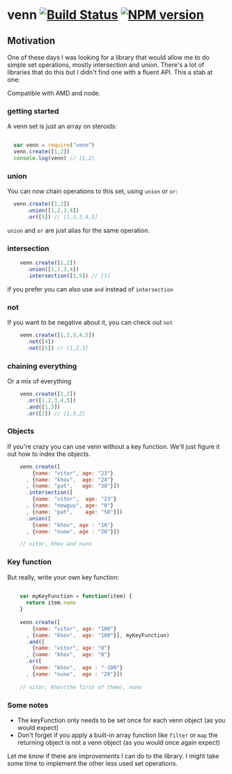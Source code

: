 # venn [![Build Status](https://travis-ci.org/bitoiu/venn.png)](https://travis-ci.org/bitoiu/venn) [![NPM version](https://badge.fury.io/js/venn.png)](http://badge.fury.io/js/venn)

## Motivation

One of these days I was looking for a library that would allow me to do simple set operations, mostly intersection and union. There's a lot of libraries that do this but I didn't find one with a fluent API. This a stab at one:

Compatible with AMD and node.

### getting started 

A venn set is just an array on steroids:

```javascript

  var venn = require("venn")
  venn.create([1,2])   
  console.log(venn) // [1,2]

```

### union

You can now chain operations to this set, using `union` or `or`:

```javascript
  venn.create([1,2])
      .union([1,2,3,4])
      .or([5]) // [1,2,3,4,5]
```

`union` and `or` are just alias for the same operation.

### intersection


```javascript
    venn.create([1,2])
      .union([1,2,3,4]) 
      .intersection([1,5]) // [1]
```

if you prefer you can also use `and` instead of `intersection`


### not

If you want to be negative about it, you can check out `not`

```javascript
    venn.create([1,2,3,4,5])
      .not([4])
      .not([5]) // [1,2,3]
```

### chaining everything

Or a mix of everything

```javascript
    venn.create([1,2])
      .or([1,2,3,4,5])
      .and([1,5])
      .or([2]) // [1,5,2]
```

### Objects

If you're crazy you can use venn without a key function. We'll just figure it out how to index the objects.

```javascript
    venn.create([
        {name: "vitor", age: "23"}
      , {name: "khov",  age: "24"}
      , {name: "pat",   age: "30"}])
      .intersection([
        {name: "vitor",  age: "23"}
      , {name: "newguy", age: "0"}
      , {name: "pat",    age: "50"}])
      .union([
        {name: "khov", age : "10"}
      , {name: "nuno", age : "20"}]) 

    // vitor, khov and nuno
```

### Key function

But really, write your own key function:

```javascript
  
    var myKeyFunction = function(item) {
      return item.name
    }
    
    venn.create([
        {name: "vitor", age: "100"}
      , {name: "khov",  age: "100"}], myKeyFunction)
      .and([
        {name: "vitor", age: "0"}
      , {name: "khov",  age: "0"}
      .or([
        {name: "khov",  age : "-100"}
      , {name: "nuno",  age : "20"}]) 
   
    // vitor, khov(the first of them), nuno
```

### Some notes

* The keyFunction only needs to be set once for each venn object (as you would expect)
* Don't forget if you apply a built-in array function like `filter` or `map` the returning object is not a venn object (as you would once again expect)

Let me know if there are improvements I can do to the library. I might take some time to implement the other less used set operations.

